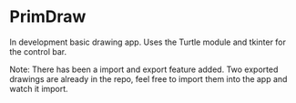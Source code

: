 # PrimDraw
In development basic drawing app. Uses the Turtle module and tkinter for the control bar.

Note: There has been a import and export feature added. Two exported drawings are already in
the repo, feel free to import them into the app and watch it import.